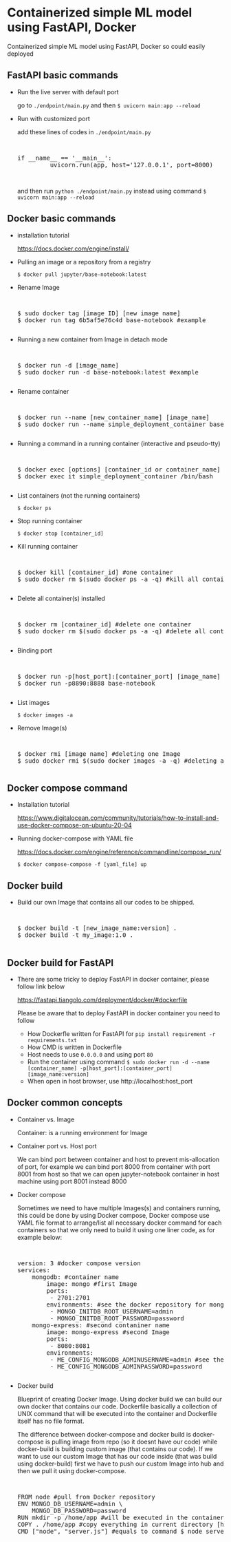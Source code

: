 # Containerized simple ML model using FastAPI, Docker
Containerized simple ML model using FastAPI, Docker so could easily deployed

FastAPI basic commands
-----

 - Run the live server with default port
 
   go to `./endpoint/main.py` and then `$ uvicorn main:app --reload` 
   
 - Run with customized port
 
   add these lines of codes in `./endpoint/main.py`
   
   <pre><p>
   if __name__ == '__main__':
            uvicorn.run(app, host='127.0.0.1', port=8000)
    </p></pre>
    
   and then run `python ./endpoint/main.py` instead using command `$ uvicorn main:app --reload`
   
Docker basic commands
--------------------

- installation tutorial
  
  https://docs.docker.com/engine/install/
  
- Pulling an image or a repository from a registry

  `$ docker pull jupyter/base-notebook:latest`
  
- Rename Image

  <pre><p>
  $ sudo docker tag [image ID] [new image name]
  $ docker run tag 6b5af5e76c4d base-notebook #example
  </p></pre>
  
- Running a new container from Image in detach mode

  <pre><p>
  $ docker run -d [image_name]
  $ sudo docker run -d base-notebook:latest #example
  </p></pre>
  
- Rename container

  <pre><p>
  $ docker run --name [new_container_name] [image_name]
  $ sudo docker run --name simple_deployment_container base-notebook #example
  </p></pre>
  
- Running a command in a running container (interactive and pseudo-tty)

  <pre><p>
  $ docker exec [options] [container_id or container_name] [command]
  $ docker exec it simple_deployment_container /bin/bash
  </p></pre>
  
- List containers (not the running containers)

  `$ docker ps`
  
- Stop running container

  `$ docker stop [container_id]`
  
- Kill running container

  <pre><p>
  $ docker kill [container_id] #one container
  $ sudo docker rm $(sudo docker ps -a -q) #kill all containers
  </p></pre>
  
- Delete all container(s) installed

  <pre><p>
  $ docker rm [container_id] #delete one container
  $ sudo docker rm $(sudo docker ps -a -q) #delete all containers
  </p></pre>
  
- Binding port

  <pre><p>
  $ docker run -p[host_port]:[container_port] [image_name]
  $ docker run -p8890:8888 base-notebook
  </p></pre>
  
- List images

  `$ docker images -a`
  
- Remove Image(s)

  <pre><p>
  $ docker rmi [image name] #deleting one Image
  $ sudo docker rmi $(sudo docker images -a -q) #deleting all Images
  </p></pre>
  
Docker compose command
--------

- Installation tutorial

  https://www.digitalocean.com/community/tutorials/how-to-install-and-use-docker-compose-on-ubuntu-20-04
  
- Running docker-compose with YAML file

  https://docs.docker.com/engine/reference/commandline/compose_run/

  `$ docker compose-compose -f [yaml_file] up`
  
Docker build
-------

- Build our own Image that contains all our codes to be shipped.

  <pre><p>
  $ docker build -t [new_image_name:version] .
  $ docker build -t my_image:1.0 .
  </p></pre>
  
Docker build for FastAPI
-----

- There are some tricky to deploy FastAPI in docker container, please follow link below

   https://fastapi.tiangolo.com/deployment/docker/#dockerfile
   
   Please be aware that to deploy FastAPI in docker container you need to follow
   
   - How Dockerfle written for FastAPI for `pip install requirement -r requirements.txt`
   - How CMD is written in Dockerfile
   - Host needs to use `0.0.0.0` and using port `80`
   - Run the container using command `$ sudo docker run -d --name [container_name] -p[host_port]:[container_port] [image_name:version]`
   - When open in host browser, use http://localhost:host_port

  
Docker common concepts
-----------

- Container vs. Image

  Container: is a running environment for Image
  
- Container port vs. Host port

  We can bind port between container and host to prevent mis-allocation of port, for example we can bind port 8000 from container with port 8001 from host so that we can open jupyter-notebook container in host machine using port 8001 instead 8000
  
- Docker compose

  Sometimes we need to have multiple Images(s) and containers running, this could be done by using Docker compose, Docker compose use YAML file format to arrange/list all necessary docker command for each containers so that we only need to build it using one liner code, as for example below:
  
  <pre><p>
  version: 3 #docker compose version
  services:
      mongodb: #container name
          image: mongo #first Image
          ports:
           - 2701:2701
          environments: #see the docker repository for mongodb to see environment for this Image
           - MONGO_INITDB_ROOT_USERNAME=admin
           - MONGO_INITDB_ROOT_PASSWORD=password
      mongo-express: #second contaniner name
          image: mongo-express #second Image
          ports:
           - 8080:8081
          environments:
           - ME_CONFIG_MONGODB_ADMINUSERNAME=admin #see the docker repository for mongo-express to see environment for this Image
           - ME_CONFIG_MONGODB_ADMINPASSWORD=password
  </p></pre>
  
- Docker build

  Blueprint of creating Docker Image. Using docker build we can build our own docker that contains our code. Dockerfile basically a collection of UNIX command that will be executed into the container and Dockerfile itself has no file format.
  
  The difference between docker-compose and docker build is docker-compose is pulling image from repo (so it doesnt have our code) while docker-build is building custom image (that contains our code). If we want to use our custom Image that has our code inside (that was build using docker-build) first we have to push our custom Image into hub and then we pull it using docker-compose. 
  
  <pre><p>
  FROM node #pull from Docker repository
  ENV MONGO_DB_USERNAME=admin \
      MONGO_DB_PASSWORD=password
  RUN mkdir -p /home/app #will be executed in the container
  COPY . /home/app #copy everything in current directory [host] into /home/app directory [container]
  CMD ["node", "server.js"] #equals to command $ node server.js which is JS file that copied from previous step
  </p></pre>

